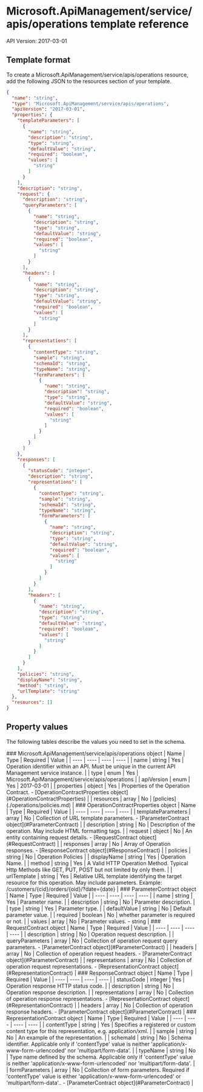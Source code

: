# Microsoft.ApiManagement/service/apis/operations template reference
API Version: 2017-03-01
## Template format

To create a Microsoft.ApiManagement/service/apis/operations resource, add the following JSON to the resources section of your template.

```json
{
  "name": "string",
  "type": "Microsoft.ApiManagement/service/apis/operations",
  "apiVersion": "2017-03-01",
  "properties": {
    "templateParameters": [
      {
        "name": "string",
        "description": "string",
        "type": "string",
        "defaultValue": "string",
        "required": "boolean",
        "values": [
          "string"
        ]
      }
    ],
    "description": "string",
    "request": {
      "description": "string",
      "queryParameters": [
        {
          "name": "string",
          "description": "string",
          "type": "string",
          "defaultValue": "string",
          "required": "boolean",
          "values": [
            "string"
          ]
        }
      ],
      "headers": [
        {
          "name": "string",
          "description": "string",
          "type": "string",
          "defaultValue": "string",
          "required": "boolean",
          "values": [
            "string"
          ]
        }
      ],
      "representations": [
        {
          "contentType": "string",
          "sample": "string",
          "schemaId": "string",
          "typeName": "string",
          "formParameters": [
            {
              "name": "string",
              "description": "string",
              "type": "string",
              "defaultValue": "string",
              "required": "boolean",
              "values": [
                "string"
              ]
            }
          ]
        }
      ]
    },
    "responses": [
      {
        "statusCode": "integer",
        "description": "string",
        "representations": [
          {
            "contentType": "string",
            "sample": "string",
            "schemaId": "string",
            "typeName": "string",
            "formParameters": [
              {
                "name": "string",
                "description": "string",
                "type": "string",
                "defaultValue": "string",
                "required": "boolean",
                "values": [
                  "string"
                ]
              }
            ]
          }
        ],
        "headers": [
          {
            "name": "string",
            "description": "string",
            "type": "string",
            "defaultValue": "string",
            "required": "boolean",
            "values": [
              "string"
            ]
          }
        ]
      }
    ],
    "policies": "string",
    "displayName": "string",
    "method": "string",
    "urlTemplate": "string"
  },
  "resources": []
}
```
## Property values

The following tables describe the values you need to set in the schema.

<a id="Microsoft.ApiManagement/service/apis/operations" />
### Microsoft.ApiManagement/service/apis/operations object
|  Name | Type | Required | Value |
|  ---- | ---- | ---- | ---- |
|  name | string | Yes | Operation identifier within an API. Must be unique in the current API Management service instance. |
|  type | enum | Yes | Microsoft.ApiManagement/service/apis/operations |
|  apiVersion | enum | Yes | 2017-03-01 |
|  properties | object | Yes | Properties of the Operation Contract. - [OperationContractProperties object](#OperationContractProperties) |
|  resources | array | No | [policies](./operations/policies.md) |


<a id="OperationContractProperties" />
### OperationContractProperties object
|  Name | Type | Required | Value |
|  ---- | ---- | ---- | ---- |
|  templateParameters | array | No | Collection of URL template parameters. - [ParameterContract object](#ParameterContract) |
|  description | string | No | Description of the operation. May include HTML formatting tags. |
|  request | object | No | An entity containing request details. - [RequestContract object](#RequestContract) |
|  responses | array | No | Array of Operation responses. - [ResponseContract object](#ResponseContract) |
|  policies | string | No | Operation Policies |
|  displayName | string | Yes | Operation Name. |
|  method | string | Yes | A Valid HTTP Operation Method. Typical Http Methods like GET, PUT, POST but not limited by only them. |
|  urlTemplate | string | Yes | Relative URL template identifying the target resource for this operation. May include parameters. Example: /customers/{cid}/orders/{oid}/?date={date} |


<a id="ParameterContract" />
### ParameterContract object
|  Name | Type | Required | Value |
|  ---- | ---- | ---- | ---- |
|  name | string | Yes | Parameter name. |
|  description | string | No | Parameter description. |
|  type | string | Yes | Parameter type. |
|  defaultValue | string | No | Default parameter value. |
|  required | boolean | No | whether parameter is required or not. |
|  values | array | No | Parameter values. - string |


<a id="RequestContract" />
### RequestContract object
|  Name | Type | Required | Value |
|  ---- | ---- | ---- | ---- |
|  description | string | No | Operation request description. |
|  queryParameters | array | No | Collection of operation request query parameters. - [ParameterContract object](#ParameterContract) |
|  headers | array | No | Collection of operation request headers. - [ParameterContract object](#ParameterContract) |
|  representations | array | No | Collection of operation request representations. - [RepresentationContract object](#RepresentationContract) |


<a id="ResponseContract" />
### ResponseContract object
|  Name | Type | Required | Value |
|  ---- | ---- | ---- | ---- |
|  statusCode | integer | Yes | Operation response HTTP status code. |
|  description | string | No | Operation response description. |
|  representations | array | No | Collection of operation response representations. - [RepresentationContract object](#RepresentationContract) |
|  headers | array | No | Collection of operation response headers. - [ParameterContract object](#ParameterContract) |


<a id="RepresentationContract" />
### RepresentationContract object
|  Name | Type | Required | Value |
|  ---- | ---- | ---- | ---- |
|  contentType | string | Yes | Specifies a registered or custom content type for this representation, e.g. application/xml. |
|  sample | string | No | An example of the representation. |
|  schemaId | string | No | Schema identifier. Applicable only if 'contentType' value is neither 'application/x-www-form-urlencoded' nor 'multipart/form-data'. |
|  typeName | string | No | Type name defined by the schema. Applicable only if 'contentType' value is neither 'application/x-www-form-urlencoded' nor 'multipart/form-data'. |
|  formParameters | array | No | Collection of form parameters. Required if 'contentType' value is either 'application/x-www-form-urlencoded' or 'multipart/form-data'.. - [ParameterContract object](#ParameterContract) |

